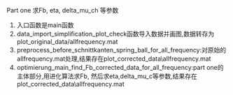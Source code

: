 Part one 求Fb, eta, delta_mu_ch 等参数
1. 入口函数是main函数
2. data_import_simplification_plot_check函数导入数据并画图,数据转存为plot_original_data/allfrequency.mat
3. preprocess_before_schnittkanten_spring_ball_for_all_frequency:对原始的allfrequency.mat处理,结果存在plot_corrected_data\allfrequency.mat
4. optimierung_main_find_Fb_corrected_data_for_all_frequency:part one的主体部分,用进化算法求Fb, 然后求eta,delta_mu_c等参数,结果存在plot_corrected_data\allfrequency.mat
